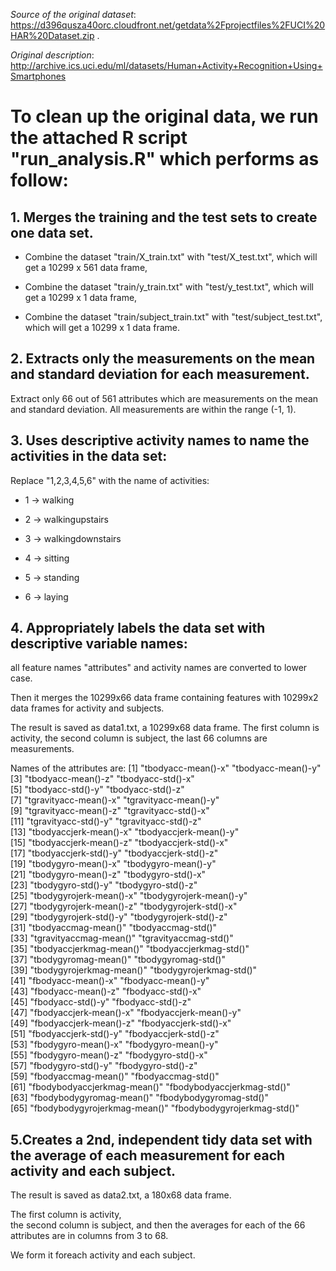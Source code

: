 _Source of the original dataset_:
  https://d396qusza40orc.cloudfront.net/getdata%2Fprojectfiles%2FUCI%20HAR%20Dataset.zip . 

_Original description_:
  http://archive.ics.uci.edu/ml/datasets/Human+Activity+Recognition+Using+Smartphones

# To clean up the original data, we run the attached R script "run_analysis.R" which performs as follow:

## 1. Merges the training and the test sets to create one data set. 

* Combine the dataset "train/X_train.txt" with "test/X_test.txt", which will get a 10299 x 561 data frame,

* Combine the dataset "train/y_train.txt" with "test/y_test.txt", which will get a 10299 x 1 data frame,

* Combine the dataset "train/subject_train.txt" with "test/subject_test.txt", which will get a 10299 x 1 data frame.



## 2. Extracts only the measurements on the mean and standard deviation for each measurement.

Extract only 66 out of 561 attributes which are measurements on the mean and standard deviation.
All measurements are within the range (-1, 1).

## 3. Uses descriptive activity names to name the activities in the data set:

Replace "1,2,3,4,5,6" with the name of activities:
* 1 -> walking

* 2 -> walkingupstairs

* 3 -> walkingdownstairs

* 4 -> sitting

* 5 -> standing

* 6 -> laying

## 4. Appropriately labels the data set with descriptive variable names:
all feature names "attributes" and activity names are converted to lower case.

Then it merges the 10299x66 data frame containing features with
10299x2 data frames for activity and subjects.

The result is saved as data1.txt, a 10299x68 data frame. 
The first column is activity,
the second column is subject,
the last 66 columns are measurements.

Names of the attributes are:
[1] "tbodyacc-mean()-x"           "tbodyacc-mean()-y"           
 [3] "tbodyacc-mean()-z"           "tbodyacc-std()-x"           
 [5] "tbodyacc-std()-y"            "tbodyacc-std()-z"           
 [7] "tgravityacc-mean()-x"        "tgravityacc-mean()-y"       
 [9] "tgravityacc-mean()-z"        "tgravityacc-std()-x"        
[11] "tgravityacc-std()-y"         "tgravityacc-std()-z"        
[13] "tbodyaccjerk-mean()-x"       "tbodyaccjerk-mean()-y"      
[15] "tbodyaccjerk-mean()-z"       "tbodyaccjerk-std()-x"       
[17] "tbodyaccjerk-std()-y"        "tbodyaccjerk-std()-z"       
[19] "tbodygyro-mean()-x"          "tbodygyro-mean()-y"         
[21] "tbodygyro-mean()-z"          "tbodygyro-std()-x"          
[23] "tbodygyro-std()-y"           "tbodygyro-std()-z"          
[25] "tbodygyrojerk-mean()-x"      "tbodygyrojerk-mean()-y"     
[27] "tbodygyrojerk-mean()-z"      "tbodygyrojerk-std()-x"      
[29] "tbodygyrojerk-std()-y"       "tbodygyrojerk-std()-z"      
[31] "tbodyaccmag-mean()"          "tbodyaccmag-std()"          
[33] "tgravityaccmag-mean()"       "tgravityaccmag-std()"       
[35] "tbodyaccjerkmag-mean()"      "tbodyaccjerkmag-std()"      
[37] "tbodygyromag-mean()"         "tbodygyromag-std()"         
[39] "tbodygyrojerkmag-mean()"     "tbodygyrojerkmag-std()"     
[41] "fbodyacc-mean()-x"           "fbodyacc-mean()-y"          
[43] "fbodyacc-mean()-z"           "fbodyacc-std()-x"           
[45] "fbodyacc-std()-y"            "fbodyacc-std()-z"           
[47] "fbodyaccjerk-mean()-x"       "fbodyaccjerk-mean()-y"      
[49] "fbodyaccjerk-mean()-z"       "fbodyaccjerk-std()-x"       
[51] "fbodyaccjerk-std()-y"        "fbodyaccjerk-std()-z"       
[53] "fbodygyro-mean()-x"          "fbodygyro-mean()-y"         
[55] "fbodygyro-mean()-z"          "fbodygyro-std()-x"          
[57] "fbodygyro-std()-y"           "fbodygyro-std()-z"          
[59] "fbodyaccmag-mean()"          "fbodyaccmag-std()"          
[61] "fbodybodyaccjerkmag-mean()"  "fbodybodyaccjerkmag-std()"  
[63] "fbodybodygyromag-mean()"     "fbodybodygyromag-std()"     
[65] "fbodybodygyrojerkmag-mean()" "fbodybodygyrojerkmag-std()" 





## 5.Creates a 2nd, independent tidy data set with the average of each measurement for each activity and each subject.

The result is saved as data2.txt, a 180x68 data frame.

The first column is activity,  
the second column is subject, 
and then the averages for each of the 66 attributes are in columns from 3 to 68. 

We form it foreach activity and each subject.

